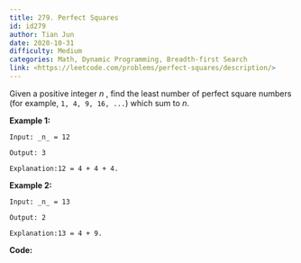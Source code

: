 ```yaml
---
title: 279. Perfect Squares
id: id279
author: Tian Jun
date: 2020-10-31
difficulty: Medium
categories: Math, Dynamic Programming, Breadth-first Search
link: <https://leetcode.com/problems/perfect-squares/description/>
---
```


Given a positive integer _n_ , find the least number of perfect square numbers
(for example, `1, 4, 9, 16, ...`) which sum to _n_.

**Example 1:**
            
	Input: _n_ = 12    
	Output: 3     
	Explanation:12 = 4 + 4 + 4.

**Example 2:**
            
	Input: _n_ = 13    
	Output: 2    
	Explanation:13 = 4 + 9.


**Code:**
